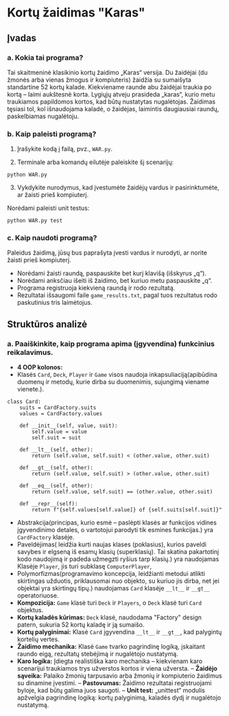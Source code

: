 # Kortų žaidimas "Karas"

## Įvadas

### a. Kokia tai programa?

Tai skaitmeninė klasikinio kortų žaidimo „Karas“ versija. Du žaidėjai (du žmonės arba vienas žmogus ir kompiuteris) žaidžia su sumaišyta standartine 52 kortų kalade. Kiekviename raunde abu žaidėjai traukia po kortą – laimi 
aukštesnė korta. Lygiųjų atveju prasideda „karas“, kurio metu traukiamos papildomos kortos, kad būtų nustatytas nugalėtojas. Žaidimas tęsiasi tol, kol išnaudojama kaladė, o žaidėjas, laimintis daugiausiai raundų, 
paskelbiamas nugalėtoju.

### b. Kaip paleisti programą?

1. Įrašykite kodą į failą, pvz., `WAR.py`.

2. Terminale arba komandų eilutėje paleiskite šį scenarijų:
```
python WAR.py
```
3. Vykdykite nurodymus, kad įvestumėte žaidėjų vardus ir pasirinktumėte, ar žaisti prieš kompiuterį.

Norėdami paleisti unit testus:
```
python WAR.py test
```

### c. Kaip naudoti programą?

Paleidus žaidimą, jūsų bus paprašyta įvesti vardus ir nurodyti, ar norite žaisti prieš kompiuterį.
- Norėdami žaisti raundą, paspauskite bet kurį klavišą (išskyrus „q“).
- Norėdami anksčiau išeiti iš žaidimo, bet kuriuo metu paspauskite „q“.
- Programa registruoja kiekvieną raundą ir rodo rezultatą.
- Rezultatai išsaugomi faile `game_results.txt`, pagal tuos rezultatus rodo paskutinius tris laimėtojus.

## Struktūros analizė

### a. Paaiškinkite, kaip programa apima (įgyvendina) funkcinius reikalavimus.
- **4 OOP kolonos:**
- Klasės `Card`, `Deck`, `Player` ir `Game` visos naudoja inkapsuliaciją(apibūdina duomenų ir metodų, kurie dirba su duomenimis, sujungimą viename vienete.).
```
class Card:
    suits = CardFactory.suits
    values = CardFactory.values

    def __init__(self, value, suit):
        self.value = value
        self.suit = suit

    def __lt__(self, other):
        return (self.value, self.suit) < (other.value, other.suit)

    def __gt__(self, other):
        return (self.value, self.suit) > (other.value, other.suit)

    def __eq__(self, other):
        return (self.value, self.suit) == (other.value, other.suit)

    def __repr__(self):
        return f"{self.values[self.value]} of {self.suits[self.suit]}"
 ```
- Abstrakcija(principas, kurio esmė – paslėpti klasės ar funkcijos vidines įgyvendinimo detales, o vartotojui parodyti tik esmines funkcijas.) yra `CardFactory` klasėje.
- Paveldėjimas( leidžia kurti naujas klases (poklasius), kurios paveldi savybes ir elgseną iš esamų klasių (superklasių). Tai skatina pakartotinį kodo naudojimą ir padeda užmegzti ryšius tarp klasių.) yra naudojamas Klasėje `Player`, jis turi subklasę `ComputerPlayer`,
- Polymorfizmas(programavimo koncepcija, leidžianti metodui atlikti skirtingas užduotis, priklausomai nuo objekto, su kuriuo jis dirba, net jei objektai yra skirtingų tipų.) naudojamas `Card` klasėje `__lt__` ir `__gt__` operatoriuose.
- **Kompozicija:** `Game` klasė turi `Deck` ir `Players`, o `Deck` klasė turi `Card` objektus.
- **Kortų kaladės kūrimas:** `Deck` klasė, naudodama "Factory" design patern, sukuria 52 kortų kaladę ir ją sumaišo.
- **Kortų palyginimai:** Klasė `Card` įgyvendina `__lt__` ir `__gt__`, kad palygintų kortelių vertes.
- **Žaidimo mechanika:** Klasė `Game` tvarko pagrindinę logiką, įskaitant raundo eigą, rezultatų stebėjimą ir nugalėtojo nustatymą.
- **Karo logika:** Įdiegta realistiška karo mechanika – kiekvienam karo scenarijui traukiamos trys užverstos kortos ir viena užversta.
– **Žaidėjo sąveika:** Palaiko žmonių tarpusavio arba žmonių ir kompiuterio žaidimus su dinamine įvestimi.
– **Pastovumas:** Žaidimo rezultatai registruojami byloje, kad būtų galima juos saugoti.
– **Unit test:** „unittest“ modulis apžvelgia pagrindinę logiką: kortų palyginimą, kaladės dydį ir nugalėtojo nustatymą.














